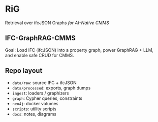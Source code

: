 # RiG
Retrieval over ifcJSON Graphs _for AI-Native CMMS_


## IFC-GraphRAG-CMMS

Goal: Load IFC (ifcJSON) into a property graph, power GraphRAG + LLM, and enable safe CRUD for CMMS.

## Repo layout
- `data/raw`: source IFC + ifcJSON
- `data/processed`: exports, graph dumps
- `ingest`: loaders / graphizers
- `graph`: Cypher queries, constraints
- `neo4j`: docker volumes
- `scripts`: utility scripts
- `docs`: notes, diagrams
